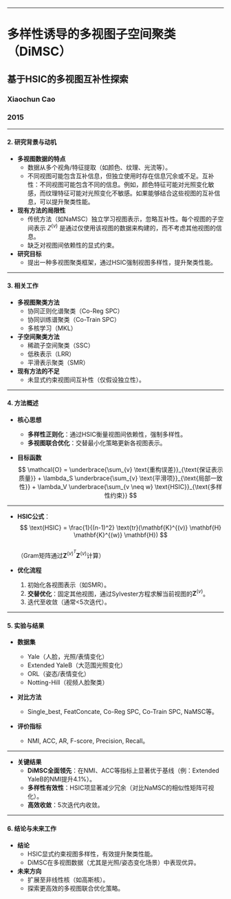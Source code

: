 
---
# 多样性诱导的多视图子空间聚类（DiMSC）

## 基于HSIC的多视图互补性探索

### Xiaochun Cao

### 2015
---

#### **2. 研究背景与动机**  
- **多视图数据的特点**  
  - 数据从多个视角/特征提取（如颜色、纹理、光流等）。  
  - 不同视图可能包含互补信息，但独立使用时存在信息冗余或不足。互补性：不同视图可能包含不同的信息。例如，颜色特征可能对光照变化敏感，而纹理特征可能对光照变化不敏感。如果能够结合这些视图的互补信息，可以提升聚类性能。
- **现有方法的局限性**  
  - 传统方法（如NaMSC）独立学习视图表示，忽略互补性。每个视图的子空间表示 $Z^{(v)}$ 是通过仅使用该视图的数据来构建的，而不考虑其他视图的信息。
  - 缺乏对视图间依赖性的显式约束。  
- **研究目标**  
  - 提出一种多视图聚类框架，通过HSIC强制视图多样性，提升聚类性能。  

---

#### **3. 相关工作**  
- **多视图聚类方法**  
  - 协同正则化谱聚类（Co-Reg SPC）  
  - 协同训练谱聚类（Co-Train SPC）  
  - 多核学习（MKL）  
- **子空间聚类方法**  
  - 稀疏子空间聚类（SSC）  
  - 低秩表示（LRR）  
  - 平滑表示聚类（SMR）  
- **现有方法的不足**  
  - 未显式约束视图间互补性（仅假设独立性）。  

---

#### **4. 方法概述**  
- **核心思想**  
  - **多样性正则化**：通过HSIC衡量视图间依赖性，强制多样性。  
  - **多视图联合优化**：交替最小化策略更新各视图表示。  

- **目标函数**  
  $$
  \mathcal{O} = \underbrace{\sum_{v} \text{重构误差}}_{\text{保证表示质量}} + \lambda_S \underbrace{\sum_{v} \text{平滑项}}_{\text{局部一致性}} + \lambda_V \underbrace{\sum_{v \neq w} \text{HSIC}}_{\text{多样性约束}}
  $$  
---
  - **HSIC公式**：  
    $$
    \text{HSIC} = \frac{1}{(n-1)^2} \text{tr}(\mathbf{K}^{(v)} \mathbf{H} \mathbf{K}^{(w)} \mathbf{H})
    $$  
    （Gram矩阵通过$\mathbf{Z}^{(v)^T} \mathbf{Z}^{(v)}$计算）  

- **优化流程**  
  1. 初始化各视图表示（如SMR）。  
  2. **交替优化**：固定其他视图，通过Sylvester方程求解当前视图的$\mathbf{Z}^{(v)}$。  
  3. 迭代至收敛（通常<5次迭代）。  

---

#### **5. 实验与结果**  
- **数据集**  
  - Yale（人脸，光照/表情变化）  
  - Extended YaleB（大范围光照变化）  
  - ORL（姿态/表情变化）  
  - Notting-Hill（视频人脸聚类）  

- **对比方法**  
  - Single\_best, FeatConcate, Co-Reg SPC, Co-Train SPC, NaMSC等。  

- **评价指标**  
  - NMI, ACC, AR, F-score, Precision, Recall。  
---

- **关键结果**  
  - **DiMSC全面领先**：在NMI、ACC等指标上显著优于基线（例：Extended YaleB的NMI提升4.1%）。  
  - **多样性有效性**：HSIC项显著减少冗余（对比NaMSC的相似性矩阵可视化）。  
  - **高效收敛**：5次迭代内收敛。  

---

#### **6. 结论与未来工作**  
- **结论**  
  - HSIC显式约束视图多样性，有效提升聚类性能。  
  - DiMSC在多视图数据（尤其是光照/姿态变化场景）中表现优异。  
- **未来方向**  
  - 扩展至非线性核（如高斯核）。  
  - 探索更高效的多视图联合优化策略。  
